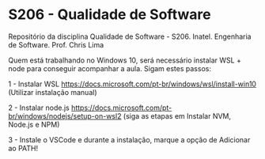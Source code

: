 # S206 - Qualidade de Software
Repositório da disciplina Qualidade de Software - S206. 
Inatel. 
Engenharia de Software.
Prof. Chris Lima

Quem está trabalhando no Windows 10, será necessário instalar WSL + node para conseguir acompanhar a aula.
Sigam estes passos:

1 - Instalar WSL
https://docs.microsoft.com/pt-br/windows/wsl/install-win10 (Utilizar instalação manual)


2 - Instalar node.js
https://docs.microsoft.com/pt-br/windows/nodejs/setup-on-wsl2 (siga as etapas em Instalar NVM, Node.js e NPM)

3 - Instale o VSCode e durante a instalação, marque a opção de Adicionar ao PATH!





